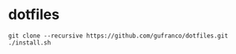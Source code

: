 dotfiles
=========

```
git clone --recursive https://github.com/gufranco/dotfiles.git
./install.sh
```
